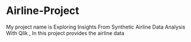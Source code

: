 # Airline-Project
My project name is Exploring Insights From Synthetic Airline Data Analysis With Qlik , In this project provides the airline data 
